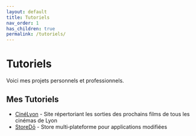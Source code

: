 ```yaml
---
layout: default
title: Tutoriels
nav_order: 1
has_children: true
permalink: /tutoriels/
---
```


# Tutoriels

Voici mes projets personnels et professionnels.

## Mes Tutoriels

- [CinéLyon](CinéLyon) - Site répertoriant les sorties des prochains films de tous les cinémas de Lyon
- [StoreDō](StoreDō) - Store multi‑plateforme pour applications modifiées